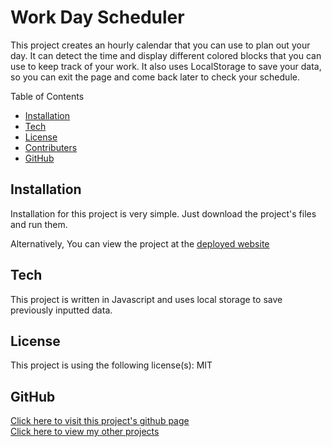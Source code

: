 # Work Day Scheduler

This project creates an hourly calendar that you can use to plan out your day. It can detect the time and display different colored blocks that you can use to keep track of your work.
It also uses LocalStorage to save your data, so you can exit the page and come back later to check your schedule.
        
Table of Contents
* [Installation](#Installation)
* [Tech](#Tech)
* [License](#License)
* [Contributers](#Contributers)
* [GitHub](#Github)
        
## Installation
Installation for this project is very simple. Just download the project's files and run them.
 
Alternatively, You can view the project at the [deployed website](https://undeadmatrix.github.io/WorkDayScheduler/)
 
## Tech
This project is written in Javascript and uses local storage to save previously inputted data.

## License
This project is using the following license(s): MIT
        
## GitHub
[Click here to visit this project's github page](https://github.com/Undeadmatrix/WorkDayScheduler) <br/>
[Click here to view my other projects](https://github.com/Undeadmatrix/)
